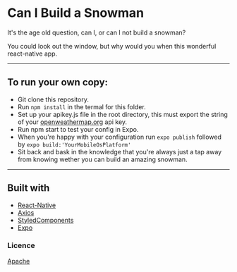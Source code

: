 # Can I Build a Snowman

It's the age old question, can I, or can I not build a snowman?

You could look out the window, but why would you when this wonderful react-native app.

----

## To run your own copy:

- Git clone this repository.
- Run `npm install` in the termal for this folder.
- Set up your apikey.js file in the root directory, this must export the string of your [openweathermap.org](https://openweathermap.org) api key.
- Run npm start to test your config in Expo.
- When you're happy with your configuration run `expo publish` followed by `expo build:'YourMobileOsPlatform'`
- Sit back and bask in the knowledge that you're always just a tap away from knowing wether you can build an amazing snowman.

----
## Built with
- [React-Native](https://facebook.github.io/react-native/)
- [Axios](https://www.axios.com/)
- [StyledComponents](https://www.styled-components.com/)
- [Expo](http://expo.io/)

### Licence
[Apache](https://github.com/Oddiesea/CanIBuildaSnowman/blob/master/LICENCE.md)



